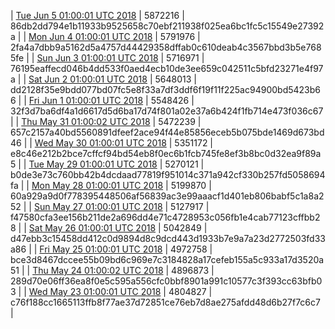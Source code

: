 | [Tue Jun  5 01:00:01 UTC 2018](https://transfer.sh/5ahPa/trcninja-dbdump-20180605010001.tar.bz2) | 5872216 | 86db2dd794e1b11933b9525658c70ebf211938f025ea6bc1fc5c15549e27392a | 
| [Mon Jun  4 01:00:01 UTC 2018](https://transfer.sh/5gskO/trcninja-dbdump-20180604010001.tar.bz2) | 5791976 | 2fa4a7dbb9a5162d5a4757d44429358dffab0c610deab4c3567bbd3b5e7685fe | 
| [Sun Jun  3 01:00:01 UTC 2018](https://transfer.sh/13HVTq/trcninja-dbdump-20180603010001.tar.bz2) | 5716971 | 76195eaffecd046b4dd533f0aed4ecb10de3ee659c042511c5bfd23271e4f97a | 
| [Sat Jun  2 01:00:01 UTC 2018](https://transfer.sh/pF2BK/trcninja-dbdump-20180602010001.tar.bz2) | 5648013 | dd2128f35e9bdd077bd07fc5e8f33a7df3ddf6f19f11f225ac94900bd5423b66 | 
| [Fri Jun  1 01:00:01 UTC 2018](https://transfer.sh/OyLU/trcninja-dbdump-20180601010001.tar.bz2) | 5548426 | 32f3d7ba6df4a1d6617d5d6ba17d74f801a02e37a6b424f1fb714e473f036c67 | 
| [Thu May 31 01:00:02 UTC 2018](https://transfer.sh/ZJ6Va/trcninja-dbdump-20180531010002.tar.bz2) | 5472239 | 657c2157a40bd5560891dfeef2ace94f44e85856eceb5b075bde1469d673bd46 | 
| [Wed May 30 01:00:01 UTC 2018](https://transfer.sh/VI9st/trcninja-dbdump-20180530010001.tar.bz2) | 5351172 | e8c46e212b2bce7cffcf94bd54eb8f0ec6b1fcb745fe8ef3b8bc0d32ea9f89a5 | 
| [Tue May 29 01:00:01 UTC 2018](https://transfer.sh/Dez2O/trcninja-dbdump-20180529010001.tar.bz2) | 5270121 | b0de3e73c760bb42b4dcdaad77819f951014c371a942cf330b257fd5058694fa | 
| [Mon May 28 01:00:01 UTC 2018](https://transfer.sh/q3Srt/trcninja-dbdump-20180528010001.tar.bz2) | 5199870 | 60a929a9d0f778395448506af56839ac3e99aaacf1d401eb806babf5c1a8a252 | 
| [Sun May 27 01:00:01 UTC 2018](https://transfer.sh/gXhGc/trcninja-dbdump-20180527010001.tar.bz2) | 5127917 | f47580cfa3ee156b211de2a696dd4e71c4728953c056fb1e4cab77123cffbb28 | 
| [Sat May 26 01:00:01 UTC 2018](https://transfer.sh/QFPA4/trcninja-dbdump-20180526010001.tar.bz2) | 5042849 | d47ebb3c15458dd412c0d9894d8c9dcd443d1933b7e9a7a23d2772503fd33a86 | 
| [Fri May 25 01:00:01 UTC 2018](https://transfer.sh/yzehD/trcninja-dbdump-20180525010001.tar.bz2) | 4972758 | bce3d8467dccee55b09bd6c969e7c3184828a17cefeb155a5c933a17d3520a51 | 
| [Thu May 24 01:00:02 UTC 2018](https://transfer.sh/D8vtP/trcninja-dbdump-20180524010002.tar.bz2) | 4896873 | 289d70e06ff36ea8f0e5c595a556cfc0bbf8901a991c10577c3f393cc63bfb03 | 
| [Wed May 23 01:00:01 UTC 2018](https://transfer.sh/qQcns/trcninja-dbdump-20180523010001.tar.bz2) | 4804827 | c76f188cc1665113ffb8f77ae37d72851ce76eb7d8ae275afdd48d6b27f7c6c7 | 

